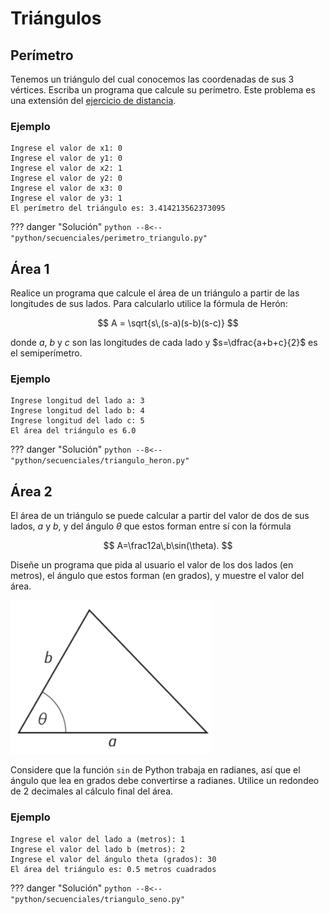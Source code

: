 # Triángulos

## Perímetro

Tenemos un triángulo del cual conocemos las coordenadas de sus 3 vértices. Escriba un programa que calcule su perímetro. Este problema es una extensión del [ejercicio de distancia](./distancia.md).

### Ejemplo
```
Ingrese el valor de x1: 0
Ingrese el valor de y1: 0
Ingrese el valor de x2: 1
Ingrese el valor de y2: 0
Ingrese el valor de x3: 0
Ingrese el valor de y3: 1
El perímetro del triángulo es: 3.414213562373095
```

??? danger "Solución"
    ```python
    --8<-- "python/secuenciales/perimetro_triangulo.py"
    ```

## Área 1 

Realice un programa que calcule el área de un triángulo a partir de las longitudes de sus lados. Para calcularlo utilice la fórmula de Herón:

$$
    A = \sqrt{s\,(s-a)(s-b)(s-c)}
$$

donde $a$, $b$ y $c$ son las longitudes de cada lado y $s=\dfrac{a+b+c}{2}$ es el semiperímetro.

### Ejemplo

```
Ingrese longitud del lado a: 3
Ingrese longitud del lado b: 4
Ingrese longitud del lado c: 5
El área del triángulo es 6.0
```

??? danger "Solución"
    ```python
    --8<-- "python/secuenciales/triangulo_heron.py"
    ```

## Área 2

El área de un triángulo se puede calcular a partir del valor de dos de sus lados, $a$ y $b$, y del ángulo $\theta$ que estos forman entre sí con la fórmula 

$$
    A=\frac12a\,b\sin(\theta).
$$ 

Diseñe un programa que pida al usuario el valor de los dos lados (en metros), el ángulo que estos forman (en grados), y muestre el valor del área.

![Triángulo](../images/triangulo.png "Triángulo")

Considere que la función ```sin``` de Python trabaja en radianes, así que el ángulo que lea en grados debe convertirse a radianes. Utilice un redondeo de $2$ decimales al cálculo final del área.

### Ejemplo

```
Ingrese el valor del lado a (metros): 1
Ingrese el valor del lado b (metros): 2
Ingrese el valor del ángulo theta (grados): 30
El área del triángulo es: 0.5 metros cuadrados
```

??? danger "Solución"
    ```python
    --8<-- "python/secuenciales/triangulo_seno.py"
    ```